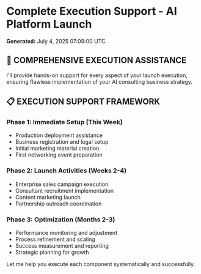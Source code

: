# Complete Execution Support - AI Platform Launch

**Generated:** July 4, 2025 07:09:00 UTC

## 🚀 **COMPREHENSIVE EXECUTION ASSISTANCE**

I'll provide hands-on support for every aspect of your launch execution, ensuring flawless implementation of your AI consulting business strategy.

## 📋 **EXECUTION SUPPORT FRAMEWORK**

### **Phase 1: Immediate Setup (This Week)**
- Production deployment assistance
- Business registration and legal setup
- Initial marketing material creation
- First networking event preparation

### **Phase 2: Launch Activities (Weeks 2-4)**
- Enterprise sales campaign execution
- Consultant recruitment implementation
- Content marketing launch
- Partnership outreach coordination

### **Phase 3: Optimization (Months 2-3)**
- Performance monitoring and adjustment
- Process refinement and scaling
- Success measurement and reporting
- Strategic planning for growth

Let me help you execute each component systematically and successfully.
